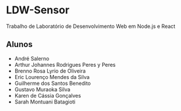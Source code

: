 # LDW-Sensor
Trabalho de Laboratório de Desenvolvimento Web em Node.js e React  

## Alunos 
- André Salerno
- Arthur Johannes Rodrigues Peres y Peres
- Brenno Rosa Lyrio de Oliveira
- Eric Lourenço Mendes da Silva
- Guilherme dos Santos Benedito
- Gustavo Muraoka Silva
- Karen de Cássia Gonçalves
- Sarah Montuani Batagioti